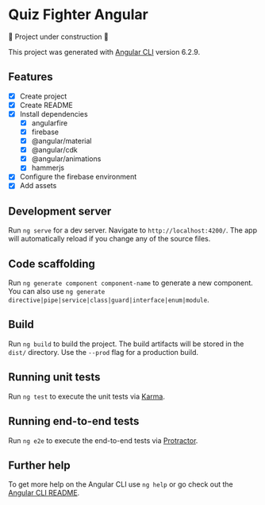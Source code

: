 # Quiz Fighter Angular

:construction: Project under construction :construction:

This project was generated with [Angular CLI](https://github.com/angular/angular-cli) version 6.2.9.

## Features
- [x] Create project
- [x] Create README
- [x] Install dependencies
    - [x] angularfire
    - [x] firebase
    - [x] @angular/material 
    - [x] @angular/cdk 
    - [x] @angular/animations 
    - [x] hammerjs
- [x] Configure the firebase environment
- [x] Add assets
## Development server

Run `ng serve` for a dev server. Navigate to `http://localhost:4200/`. The app will automatically reload if you change any of the source files.

## Code scaffolding

Run `ng generate component component-name` to generate a new component. You can also use `ng generate directive|pipe|service|class|guard|interface|enum|module`.

## Build

Run `ng build` to build the project. The build artifacts will be stored in the `dist/` directory. Use the `--prod` flag for a production build.

## Running unit tests

Run `ng test` to execute the unit tests via [Karma](https://karma-runner.github.io).

## Running end-to-end tests

Run `ng e2e` to execute the end-to-end tests via [Protractor](http://www.protractortest.org/).

## Further help

To get more help on the Angular CLI use `ng help` or go check out the [Angular CLI README](https://github.com/angular/angular-cli/blob/master/README.md).
